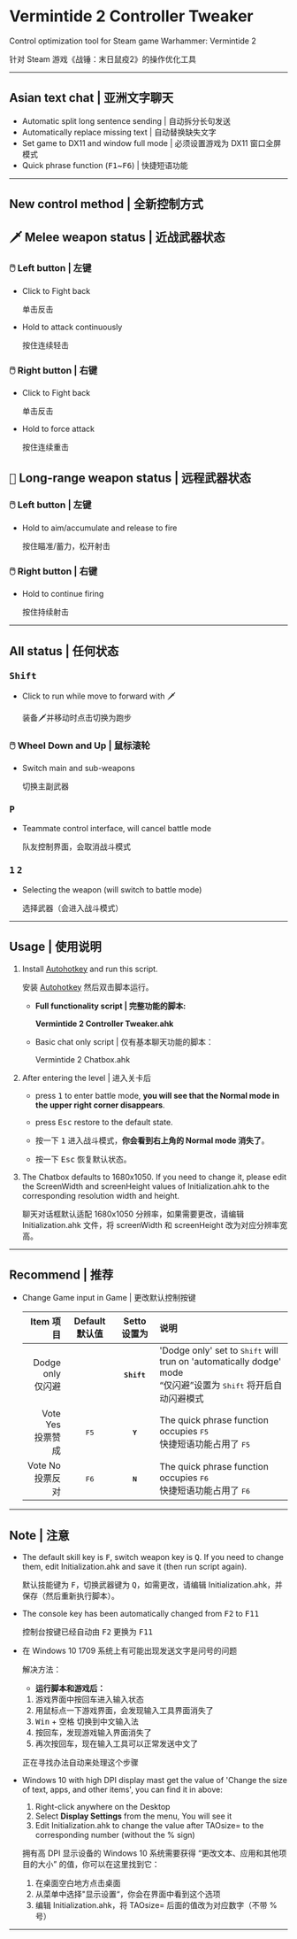 # Vermintide 2 Controller Tweaker

Control optimization tool for Steam game Warhammer: Vermintide 2

针对 Steam 游戏《战锤：末日鼠疫2》的操作优化工具

----

## Asian text chat | 亚洲文字聊天

- Automatic split long sentence sending | 自动拆分长句发送
- Automatically replace missing text | 自动替换缺失文字
- Set game to DX11 and window full mode | 必须设置游戏为 DX11 窗口全屏模式
- Quick phrase function (<kbd>F1</kbd>~<kbd>F6</kbd>) | 快捷短语功能

----

## New control method | 全新控制方式

## <kbd>🗡</kbd> Melee weapon status | 近战武器状态

### 🖱️ Left button | 左键

- Click to Fight back

    单击反击

- Hold to attack continuously

    按住连续轻击

### 🖱️ Right button | 右键

- Click to Fight back

    单击反击
    
- Hold to force attack

    按住连续重击

## <kbd>🏹</kbd> Long-range weapon status | 远程武器状态

### 🖱️ Left button | 左键

- Hold to aim/accumulate and release to fire

    按住瞄准/蓄力，松开射击

### 🖱️ Right button | 右键

- Hold to continue firing

    按住持续射击

----

## All status | 任何状态

### <kbd>Shift</kbd>

- Click to run while move to forward with <kbd>🗡</kbd>

    装备<kbd>🗡</kbd>并移动时点击切换为跑步

### 🖱️ Wheel Down and Up | 鼠标滚轮

- Switch main and sub-weapons

    切换主副武器

### <kbd>P</kbd>

- Teammate control interface, will cancel battle mode

    队友控制界面，会取消战斗模式

### <kbd>1</kbd> <kbd>2</kbd>

- Selecting the weapon (will switch to battle mode)

    选择武器（会进入战斗模式）

----

## Usage | 使用说明

1. Install [Autohotkey](https://www.autohotkey.com/download/ahk-install.exe) and run this script.

    安装 [Autohotkey](https://www.autohotkey.com/download/ahk-install.exe) 然后双击脚本运行。

    - **Full functionality script | 完整功能的脚本:**

        **Vermintide 2 Controller Tweaker.ahk**

    - Basic chat only script | 仅有基本聊天功能的脚本：

        Vermintide 2 Chatbox.ahk

2. After entering the level | 进入关卡后

    - press <kbd>1</kbd> to enter battle mode, __you will see that the Normal mode in the upper right corner disappears__.
    - press <kbd>Esc</kbd> restore to the default state.

    - 按一下 <kbd>1</kbd> 进入战斗模式，__你会看到右上角的 Normal mode 消失了__。
    - 按一下 <kbd>Esc</kbd> 恢复默认状态。

3. The Chatbox defaults to 1680x1050. If you need to change it, please edit the ScreenWidth and screenHeight values of Initialization.ahk to the corresponding resolution width and height.

    聊天对话框默认适配 1680x1050 分辨率，如果需要更改，请编辑 Initialization.ahk 文件，将 screenWidth 和 screenHeight 改为对应分辨率宽高。

----

## Recommend | 推荐

- Change Game input in Game | 更改默认控制按键

    Item 项目|Default 默认值|Setto 设置为|说明
    ----:|:----:|:----:|:----
    Dodge only <br />仅闪避||**<kbd>Shift</kbd>**|'Dodge only' set to <kbd>Shift</kbd> will trun on 'automatically dodge' mode<br />“仅闪避”设置为 <kbd>Shift</kbd> 将开启自动闪避模式
    Vote Yes<br />投票赞成|<kbd>F5</kbd>|**<kbd>Y</kbd>**|The quick phrase function occupies <kbd>F5</kbd><br />快捷短语功能占用了 <kbd>F5</kbd>
    Vote No<br />投票反对|<kbd>F6</kbd>|**<kbd>N</kbd>**|The quick phrase function occupies <kbd>F6</kbd><br />快捷短语功能占用了 <kbd>F6</kbd>

----

## Note | 注意

- The default skill key is <kbd>F</kbd>, switch weapon key is <kbd>Q</kbd>. If you need to change them, edit Initialization.ahk and save it (then run script again).

    默认技能键为 <kbd>F</kbd>，切换武器键为 <kbd>Q</kbd>，如需更改，请编辑 Initialization.ahk，并保存（然后重新执行脚本）。

- The console key has been automatically changed from <kbd>F2</kbd> to <kbd>F11</kbd>

    控制台按键已经自动由 <kbd>F2</kbd> 更换为 <kbd>F11</kbd>

- 在 Windows 10 1709 系统上有可能出现发送文字是问号的问题

    解决方法：

    - **运行脚本和游戏后：**

    1. 游戏界面中按<kbd>回车</kbd>进入输入状态
    2. 用鼠标点一下游戏界面，会发现输入工具界面消失了
    3. <kbd>Win</kbd> + <kbd>空格</kbd> 切换到中文输入法
    4. 按<kbd>回车</kbd>，发现游戏输入界面消失了
    5. 再次按<kbd>回车</kbd>，现在输入工具可以正常发送中文了

    正在寻找办法自动来处理这个步骤

- Windows 10 with high DPI display mast get the value of 'Change the size of text, apps, and other items', you can find it in above:
    1. Right-click anywhere on the Desktop
    1. Select __Display Settings__ from the menu, You will see it
    1. Edit Initialization.ahk to change the value after TAOsize= to the corresponding number (without the % sign)

    拥有高 DPI 显示设备的 Windows 10 系统需要获得 “更改文本、应用和其他项目的大小” 的值，你可以在这里找到它：
    1. 在桌面空白地方点击桌面
    1. 从菜单中选择"显示设置“，你会在界面中看到这个选项
    1. 编辑 Initialization.ahk，将 TAOsize= 后面的值改为对应数字（不带 % 号）

----
